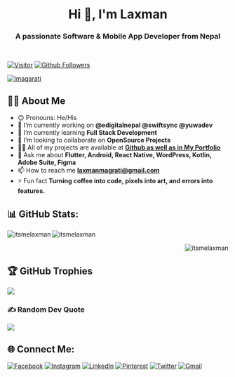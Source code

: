 <h1 align="center">Hi 👋, I'm Laxman</h1>
<h3 align="center">A passionate Software & Mobile App Developer from Nepal</h3><br>

[![Visitor](https://visitor-badge.laobi.icu/badge?page_id=itsmelaxman)](https://github.com/itsmelaxman) 
[![Github Followers](https://img.shields.io/github/followers/itsmelaxman.svg?style=social&logo=Follow)](https://github.com/itsmelaxman?tab=followers)

<p align="left"> <a href="https://twitter.com/lmagarati" target="blank"><img src="https://img.shields.io/twitter/follow/lmagarati?logo=twitter&style=for-the-badge" alt="lmagarati" /></a> </p>

<!-- <a href="https://stardev.io/developers/itsmelaxman"><img alt="Check out itsmelaxman's profile on stardev.io" src="https://stardev.io/developers/itsmelaxman/badge/languages/global.svg" /></a> -->

## 🙋‍♂️ About Me

- 😊 Pronouns: He/His
- 🔭 I’m currently working on **@edigitalnepal @swiftsync @yuwadev**
- 🌱 I’m currently learning **Full Stack Development**
- 👯 I’m looking to collaborate on **OpenSource Projects**
- 👨‍💻 All of my projects are available at **[Github as well as in My Portfolio](https://magaratilaxman.com.np)**
- 💬 Ask me about **Flutter, Android, React Native, WordPress, Kotlin, Adobe Suite, Figma**
- 📫 How to reach me **laxmanmagrati@gmail.com**
- ⚡ Fun fact **Turning coffee into code, pixels into art, and errors into features.**

## 📊 GitHub Stats:
<p><img align="left" src="https://github-readme-stats.vercel.app/api/top-langs?username=itsmelaxman&show_icons=true&locale=en&layout=compact" alt="itsmelaxman" /></p>

<p><img align="center" src="https://github-readme-streak-stats.herokuapp.com/?user=itsmelaxman&" alt="itsmelaxman" /></p>

<p>&nbsp;<img align="right" src="https://github-readme-stats.vercel.app/api?username=itsmelaxman&show_icons=true&locale=en" alt="itsmelaxman" /></p>

## 🏆 GitHub Trophies
![](https://github-profile-trophy.vercel.app/?username=itsmelaxman&theme=radical&no-frame=false&no-bg=true&margin-w=4)

### ✍️ Random Dev Quote
![](https://quotes-github-readme.vercel.app/api?type=horizontal&theme=radical)

## 🌐 Connect Me:
[![Facebook](https://img.shields.io/badge/Facebook-%231877F2.svg?logo=Facebook&logoColor=white)](https://facebook.com/lmagarati) [![Instagram](https://img.shields.io/badge/Instagram-%23E4405F.svg?logo=Instagram&logoColor=white)](https://instagram.com/lmagarati) [![LinkedIn](https://img.shields.io/badge/LinkedIn-%230077B5.svg?logo=linkedin&logoColor=white)](https://linkedin.com/in/lmagarati) [![Pinterest](https://img.shields.io/badge/Pinterest-%23E60023.svg?logo=Pinterest&logoColor=white)](https://pinterest.com/lmagarati) [![Twitter](https://img.shields.io/badge/Twitter-%231DA1F2.svg?logo=Twitter&logoColor=white)](https://twitter.com/lmagarati) 
[![Gmail](https://img.shields.io/badge/Gmail-%231DA1F2.svg?logo=Gmail&logoColor=white)](mailto:laxmanmagrati@gmail.com) 
